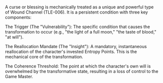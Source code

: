 A curse or blessing is mechanically treated as a unique and powerful type of Wound Channel (TLE-006). It is a persistent condition with three key components:

The Trigger (The "Vulnerability"): The specific condition that causes the transformation to occur (e.g., "the light of a full moon," "the taste of blood," "at will").

The Reallocation Mandate (The "Insight"): A mandatory, instantaneous reallocation of the character's invested Entropy Points. This is the mechanical core of the transformation.

The Coherence Threshold: The point at which the character's own will is overwhelmed by the transformative state, resulting in a loss of control to the Game Master.